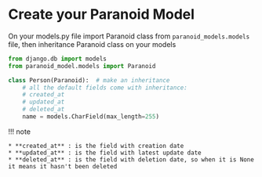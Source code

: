 # Create your Paranoid Model

On your models.py file import Paranoid class from `paranoid_models.models` file, then inheritance Paranoid class on your models

```py
from django.db import models
from paranoid_model.models import Paranoid

class Person(Paranoid):  # make an inheritance
    # all the default fields come with inheritance:
    # created_at
    # updated_at
    # deleted_at
    name = models.CharField(max_length=255)
```

!!! note

    * **created_at** : is the field with creation date
    * **updated_at** : is the field with latest update date
    * **deleted_at** : is the field with deletion date, so when it is None it means it hasn't been deleted
